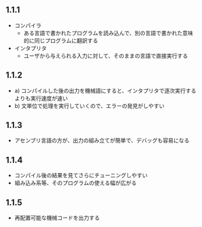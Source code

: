 ## 1.1.1
- コンパイラ
  - ある言語で書かれたプログラムを読み込んで、別の言語で書かれた意味的に同じプログラムに翻訳する
- インタプリタ
  - ユーザから与えられる入力に対して、そのままの言語で直接実行する

## 1.1.2
- a) コンパイルした後の出力を機械語にすると、インタプリタで逐次実行するよりも実行速度が速い
- b) 文単位で処理を実行していくので、エラーの発見がしやすい

## 1.1.3
- アセンブリ言語の方が、出力の組み立てが簡単で、デバッグも容易になる

## 1.1.4
- コンパイル後の結果を見てさらにチューニングしやすい
- 組み込み系等、そのプログラムの使える幅が広がる

## 1.1.5
- 再配置可能な機械コードを出力する
